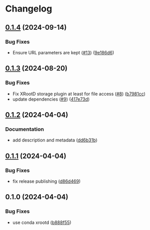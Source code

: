 # Changelog

## [0.1.4](https://github.com/snakemake/snakemake-storage-plugin-xrootd/compare/v0.1.3...v0.1.4) (2024-09-14)


### Bug Fixes

* Ensure URL parameters are kept ([#13](https://github.com/snakemake/snakemake-storage-plugin-xrootd/issues/13)) ([9e186d6](https://github.com/snakemake/snakemake-storage-plugin-xrootd/commit/9e186d6453cda0434aff8008af976f5573cee413))

## [0.1.3](https://github.com/snakemake/snakemake-storage-plugin-xrootd/compare/v0.1.2...v0.1.3) (2024-08-20)


### Bug Fixes

* Fix XRootD storage plugin at least for file access ([#8](https://github.com/snakemake/snakemake-storage-plugin-xrootd/issues/8)) ([b7981cc](https://github.com/snakemake/snakemake-storage-plugin-xrootd/commit/b7981cc9bd3119e2bc3d519665151408a7255e92))
* update dependencies ([#9](https://github.com/snakemake/snakemake-storage-plugin-xrootd/issues/9)) ([417e73d](https://github.com/snakemake/snakemake-storage-plugin-xrootd/commit/417e73d808ede10b9fe819774254e51763b22aa0))

## [0.1.2](https://github.com/snakemake/snakemake-storage-plugin-xrootd/compare/v0.1.1...v0.1.2) (2024-04-04)


### Documentation

* add description and metadata ([dd6b31b](https://github.com/snakemake/snakemake-storage-plugin-xrootd/commit/dd6b31b99117307f52646848c3e8315ce3d24b88))

## [0.1.1](https://github.com/snakemake/snakemake-storage-plugin-xrootd/compare/v0.1.0...v0.1.1) (2024-04-04)


### Bug Fixes

* fix release publishing ([d86d469](https://github.com/snakemake/snakemake-storage-plugin-xrootd/commit/d86d469f85abdb11ada98d3ca75e287258bacb6a))

## 0.1.0 (2024-04-04)


### Bug Fixes

* use conda xrootd ([b888f55](https://github.com/snakemake/snakemake-storage-plugin-xrootd/commit/b888f5550ec0baccddc4eb95a8f2c557805266c9))
